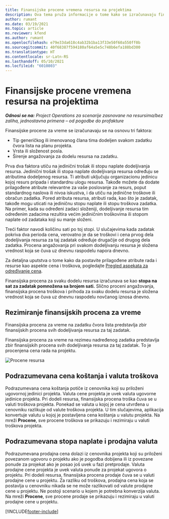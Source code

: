 ```yaml
---
title: Finansijske procene vremena resursa na projektima
description: Ova tema pruža informacije o tome kako se izračunavaju finansijske procene za vreme.
author: rumant
ms.date: 03/19/2021
ms.topic: article
ms.reviewer: kfend
ms.author: rumant
ms.openlocfilehash: e79e33da618c4ab32b1ba13f33e50f60a550ff0b
ms.sourcegitcommit: 40f68387f594180af64a5e5c748b6efa188bd300
ms.translationtype: HT
ms.contentlocale: sr-Latn-RS
ms.lasthandoff: 05/10/2021
ms.locfileid: "6010803"
---
```

# <a name="financial-estimates-for-resource-time-on-projects"></a>Finansijske procene vremena resursa na projektima

_**Odnosi se na:** Project Operations za scenarije zasnovane na resursima/bez zaliha, jednostavna primena – od pogodbe do profakture_

Finansijske procene za vreme se izračunavaju se na osnovu tri faktora: 

- Tip generičkog ili imenovanog člana tima dodeljen svakom zadatku čvora lista na planu projekta. 
- Vrsta ili složenost posla.
- Širenje angažovanja za dodelu resursa na zadatku. 

Prva dva faktora utiču na jedinični trošak ili stopu naplate dodeljivanja resursa. Jedinični trošak ili stopa naplate dodeljivanja resursa određuju se atributima dodeljenog resursa. Ti atributi uključuju organizacionu jedinicu kojoj resurs pripada i standardnu ulogu resursa. Takođe možete da dodate prilagođene atribute relevantne za vaše poslovanje za resurs, poput standardnog naslova ili nivoa iskustva, i da utiču na jedinične troškove ili obračun zadatka.
Pored atributa resursa, atributi rada, kao što je zadatak, takođe mogu uticati na jediničnu stopu naplate ili stopu troškova zadatka. Na primer, kada su određeni zadaci složeniji, dodeljivanje resursa tim određenim zadacima rezultira većim jediničnim troškovima ili stopom naplate od zadataka koji su manje složeni.   

Treći faktor navodi količinu sati po toj stopi. U slučajevima kada zadatak pokriva dva perioda cena, verovatno je da se troškovi i cena prvog dela dodeljivanja resursa za taj zadatak određuje drugačije od drugog dela zadatka. Procena angažovanja pri svakom dodeljivanju resursa je složena vrednost koja se čuva uz dnevnu raspodelu napora dnevno.

Za detaljna uputstva o tome kako da postavite prilagođene atribute rada i resurse kao aspekte cena i troškova, pogledajte [Pregled aspekata za određivanje cena](../pricing-costing/pricing-dimensions-overview.md).

Finansijska procena za svaku dodelu resursa izračunava se kao **stopa na sat za zadatak pomnožena sa brojem sati.**  Slično proceni angažovanja, finansijska procena troškova i prihoda za svaku dodelu resursa je složena vrednost koja se čuva uz dnevnu raspodelu novčanog iznosa dnevno. 

## <a name="summarizing-financial-estimates-for-time"></a>Rezimiranje finansijskih procena za vreme
Finansijska procena za vreme na zadatku čvora lista predstavlja zbir finansijskih procena svih dodeljivanja resursa za taj zadatak.

Finansijska procena za vreme na rezimeu nadređenog zadatka predstavlja zbir finansijskih procena svih dodeljivanja resursa za taj zadatak. To je procenjena cena rada na projektu. 

![Procene resursa](./media/navigation12.png)

## <a name="default-cost-price-and-cost-currency"></a>Podrazumevana cena koštanja i valuta troškova

Podrazumevana cena koštanja potiče iz cenovnika koji su priloženi ugovornoj jedinici projekta. Valuta cene projekta je uvek valuta ugovorne jedinice projekta. Pri dodeli resursa, finansijska procena troška čuva se u valuti troškova projekta. Ponekad se valuta u kojoj je cena utvrđena u cenovniku razlikuje od valute troškova projekta. U tim slučajevima, aplikacija konvertuje valutu u kojoj je postavljena cena koštanja u valutu projekta. Na mreži **Procene**, sve procene troškova se prikazuju i rezimiraju u valuti troškova projekta. 

## <a name="default-bill-rate-and-sales-currency"></a>Podrazumevana stopa naplate i prodajna valuta

Podrazumevana prodajna cena dolazi iz cenovnika projekta koji su priloženi povezanom ugovoru o projektu ako je pogodba dobijena ili iz povezane ponude za projekat ako je posao još uvek u fazi pretprodaje. Valuta prodajne cene projekta je uvek valuta ponude za projekat ugovora o projektu. Pri dodeli resursa, finansijska procena prodaje čuva se u valuti prodajne cene u projektu. Za razliku od troškova, prodajna cena koja se postavlja u cenovniku nikada se ne može razlikovati od valute prodajne cene u projektu. Ne postoji scenario u kojem je potrebna konverzija valuta. Na mreži **Procene**, sve procene prodaje se prikazuju i rezimiraju u valuti prodajne cene u projektu. 

[!INCLUDE[footer-include](../includes/footer-banner.md)]
